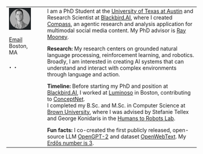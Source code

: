 <table>
    <colgroup>
        <col width="12%" />
        <col width="5%" />
        <col width="70%" />
    </colgroup>
    <tbody>
        <tr style="vertical-align: top;">
            <td>
                <img src="/assets/img/profile.jpg" align="left" alt="Vanya Cohen" style="margin: 0px 10px 0px 0px;"/>
                <br clear="all"/><br clear="all"/>
                <div class="meta-center">
                <nobr><i class="fas fa-fw fa-envelope" aria-hidden="true"></i> <a href='https://mailhide.io/e/OW8hdvV3'>Email</a></nobr>
                <br/>
                <i class="fas fa-fw fa-map-marker-alt" aria-hidden="true"></i> <span itemprop="name">Boston, MA</span>
                <br clear="all"/><br clear="all"/>
                <div style="font-size: 24px">
                <a href="https://twitter.com/vanyacohen" rel="nofollow noopener noreferrer"><i class="fab fa-fw fa-twitter-square" aria-hidden="true"></i></a>
                <span>&#183;</span>
                <a href="https://scholar.google.com/citations?user=VSc-eTAAAAAJ" rel="nofollow noopener noreferrer"><i class="fas fa-graduation-cap" aria-hidden="true"></i></a>
                <span>&#183;</span>
                <a href="https://www.linkedin.com/in/vanyacohen" rel="nofollow noopener noreferrer"><i class="fab fa-fw fa-linkedin" aria-hidden="true"></i></a>
                </div>
                </div>
            </td>
            <td></td>
            <td>  
                I am a PhD Student at the 
                <a href="https://www.cs.utexas.edu/~ml/">University of Texas at Austin</a>
                 and Research Scientist at <a href="https://blackbird.ai">Blackbird.AI</a>, where I created <a href="https://blackbird.ai/compass-context/">Compass</a>, an agentic research and analysis application for multimodal social media content. My PhD advisor is <a href="https://www.cs.utexas.edu/~mooney/">Ray Mooney</a>.
                <ul></ul>
                <b>Research:</b> My research centers on grounded natural language processing, reinforcement learning, and robotics. Broadly, I am interested in creating AI systems that can understand and interact with complex environments through language and action.
                <ul></ul>
                <b>Timeline:</b> Before starting my PhD and position at <a href="https://blackbird.ai">Blackbird.AI</a>, I worked at <a href="https://en.wikipedia.org/wiki/Luminoso">Luminoso</a> in Boston, contributing to <a href="https://conceptnet.io">ConceptNet</a>.<br>
                I completed my B.Sc. and M.Sc. in Computer Science at 
                <a href="https://cs.brown.edu">Brown University</a>, where I was advised by Stefanie Tellex and George Konidaris in the 
                <a href="https://h2r.cs.brown.edu">Humans to Robots Lab</a>.
                <ul></ul>
                <b>Fun facts:</b> I co-created the first publicly released, open-source LLM <a href="https://www.wired.com/story/dangerous-ai-open-source/">OpenGPT-2</a> and dataset <a href="https://huggingface.co/datasets/Skylion007/openwebtext">OpenWebText</a>. My <a href="https://www.csauthors.net/distance/vanya-cohen/paul-erdos">Erdős number is 3</a>.
            </td>
        </tr>
    </tbody>
</table>
